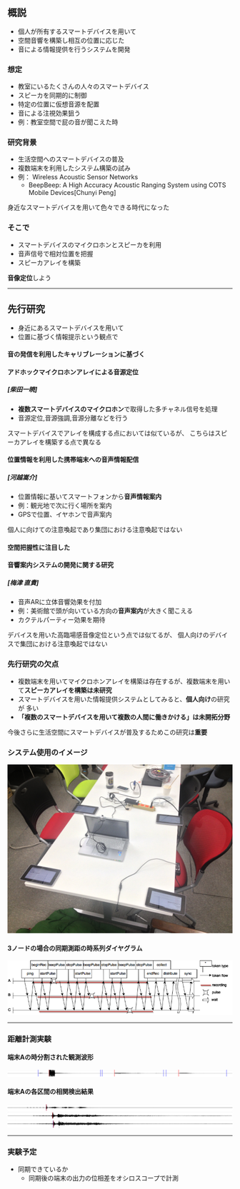 
## 概説

- 個人が所有するスマートデバイスを用いて
- 空間音響を構築し相互の位置に応じた
- 音による情報提供を行うシステムを開発


### 想定

- 教室にいるたくさんの人々のスマートデバイス
- スピーカを同期的に制御
- 特定の位置に仮想音源を配置
- 音による注視効果狙う
- 例：教室空間で屁の音が聞こえた時




### 研究背景

- 生活空間へのスマートデバイスの普及
- 複数端末を利用したシステム構築の試み
- 例： Wireless Acoustic Sensor Networks
  - BeepBeep: A High Accuracy Acoustic Ranging System using COTS Mobile Devices[Chunyi Peng]

身近なスマートデバイスを用いて色々できる時代になった


### そこで

- スマートデバイスのマイクロホンとスピーカを利用
- 音声信号で相対位置を把握
- スピーカアレイを構築

**音像定位**しよう

---

## 先行研究

- 身近にあるスマートデバイスを用いて
- 位置に基づく情報提示という観点で


#### 音の発信を利用したキャリブレーションに基づく
#### アドホックマイクロホンアレイによる音源定位
##### [柴田一暁]

- **複数スマートデバイスのマイクロホン**で取得した多チャネル信号を処理
- 音源定位,音源強調,音源分離などを行う

スマートデバイスでアレイを構成する点においては似ているが、
こちらはスピーカアレイを構築する点で異なる


#### 位置情報を利用した携帯端末への音声情報配信
##### [河越嵩介]

- 位置情報に基いてスマートフォンから**音声情報案内**
- 例：観光地で次に行く場所を案内
- GPSで位置、イヤホンで音声案内

個人に向けての注意喚起であり集団における注意喚起ではない


#### 空間把握性に注目した
#### 音響案内システムの開発に関する研究
##### [梅津 直貴]

- 音声ARに立体音響効果を付加
- 例：美術館で頭が向いている方向の**音声案内**が大きく聞こえる
- カクテルパーティー効果を期待

デバイスを用いた高臨場感音像定位という点では似てるが、
個人向けのデバイスで集団における注意喚起ではない


### 先行研究の欠点
- 複数端末を用いてマイクロホンアレイを構築は存在するが、複数端末を用いて**スピーカアレイを構築は未研究**
- スマートデバイスを用いた情報提供システムとしてみると、**個人向け**の研究が
多い
- **「複数のスマートデバイスを用いて複数の人間に働きかける」は未開拓分野**

今後さらに生活空間にスマートデバイスが普及するためこの研究は**重要**



### システム使用のイメージ

![実験図](./img/2014-01-22_21.20.01_HDR.jpg)


#### 3ノードの場合の同期測距の時系列ダイヤグラム

![](./img/flowchart.png)

---

### 距離計測実験


#### 端末Aの時分割された観測波形

![](./img/rawdata.png)
#### 端末Aの各区間の相関検出結果
![](./img/corrA.png)
![](./img/corrB.png)
![](./img/corrC.png)

---

### 実験予定
- 同期できているか
  - 同期後の端末の出力の位相差をオシロスコープで計測
